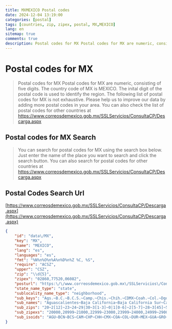 ```yaml
---
title: MXMEXICO Postal codes 
date: 2024-12-04 13:19:00
categories: [postal]
tags: [countries, zip, zipex, postal, MX,MEXICO]
lang: en
sitemap: true
comments: true
description: Postal codes for MX Postal codes for MX are numeric, consisting of five digits. The country code of MX is MEXICO. The inital digit of the postal code is used to identify the region. The following list of postal codes for MX is not exhaustive. Please help us to improve our data by adding more postal codes in your area. You can also check the list of postal codes for other countries at https://www.correosdemexico.gob.mx/SSLServicios/ConsultaCP/Descarga.aspx
---
```


# Postal codes for MX
> Postal codes for MX Postal codes for MX are numeric, consisting of five digits. The country code of MX is MEXICO. The inital digit of the postal code is used to identify the region. The following list of postal codes for MX is not exhaustive. Please help us to improve our data by adding more postal codes in your area. You can also check the list of postal codes for other countries at https://www.correosdemexico.gob.mx/SSLServicios/ConsultaCP/Descarga.aspx

## Postal codes for MX Search 
> You can search for postal codes for MX using the search box below. Just enter the name of the place you want to search and click the search button. You can also search for postal codes for other countries at https://www.correosdemexico.gob.mx/SSLServicios/ConsultaCP/Descarga.aspx

## Postal Codes Search Url

[https://www.correosdemexico.gob.mx/SSLServicios/ConsultaCP/Descarga.aspx](https://www.correosdemexico.gob.mx/SSLServicios/ConsultaCP/Descarga.aspx)
```json
{
    "id": "data\/MX",
    "key": "MX",
    "name": "MEXICO",
    "lang": "es",
    "languages": "es",
    "fmt": "%N%n%O%n%A%n%D%n%Z %C, %S",
    "require": "ACSZ",
    "upper": "CSZ",
    "zip": "\\d{5}",
    "zipex": "02860,77520,06082",
    "posturl": "https:\/\/www.correosdemexico.gob.mx\/SSLServicios\/ConsultaCP\/Descarga.aspx",
    "state_name_type": "state",
    "sublocality_name_type": "neighborhood",
    "sub_keys": "Ags.~B.C.~B.C.S.~Camp.~Chis.~Chih.~CDMX~Coah.~Col.~Dgo.~M\u00e9x.~Gto.~Gro.~Hgo.~Jal.~Mich.~Mor.~Nay.~N.L.~Oax.~Pue.~Qro.~Q.R.~S.L.P.~Sin.~Son.~Tab.~Tamps.~Tlax.~Ver.~Yuc.~Zac.",
    "sub_names": "Aguascalientes~Baja California~Baja California Sur~Campeche~Chiapas~Chihuahua~Ciudad de M\u00e9xico~Coahuila de Zaragoza~Colima~Durango~Estado de M\u00e9xico~Guanajuato~Guerrero~Hidalgo~Jalisco~Michoac\u00e1n~Morelos~Nayarit~Nuevo Le\u00f3n~Oaxaca~Puebla~Quer\u00e9taro~Quintana Roo~San Luis Potos\u00ed~Sinaloa~Sonora~Tabasco~Tamaulipas~Tlaxcala~Veracruz~Yucat\u00e1n~Zacatecas",
    "sub_zips": "20~2[12]~23~24~29|30~3[1-3]~0|1[0-6]~2[5-7]~28~3[45]~5[0-7]~3[6-8]~39|4[01]~4[23]~4[4-9]~5[89]|6[01]~62~63~6[4-7]~6[89]|7[01]~7[2-5]~76~77~7[89]~8[0-2]~8[3-5]~86~8[7-9]~90~9[1-6]~97~9[89]",
    "sub_zipexs": "20000,20999~21000,22999~23000,23999~24000,24999~29000,30999~31000,33999~00000,16999~25000,27999~28000,28999~34000,35999~50000,57999~36000,38999~39000,41999~42000,43999~44000,49999~58000,61999~62000,62999~63000,63999~64000,67999~68000,71999~72000,75999~76000,76999~77000,77999~78000,79999~80000,82999~83000,85999~86000,86999~87000,89999~90000,90999~91000,96999~97000,97999~98000,99999",
    "sub_isoids": "AGU~BCN~BCS~CAM~CHP~CHH~CMX~COA~COL~DUR~MEX~GUA~GRO~HID~JAL~MIC~MOR~NAY~NLE~OAX~PUE~QUE~ROO~SLP~SIN~SON~TAB~TAM~TLA~VER~YUC~ZAC"
}
```
